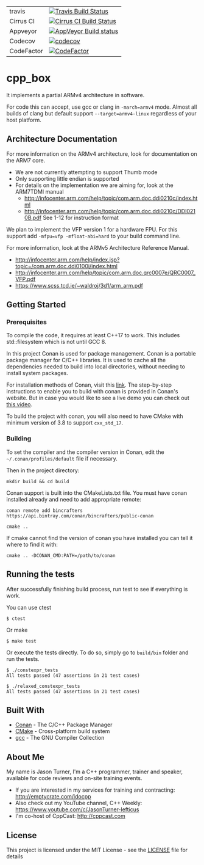 |      |  |
|------------|---------------------------------------------------------------------------------------------------------------------------------------------------|
| travis     | [![Travis Build Status](https://travis-ci.org/lefticus/cpp_box.svg?branch=master)](https://travis-ci.org/lefticus/cpp_box)                               |
| Cirrus CI  | [![Cirrus CI Build Status](https://api.cirrus-ci.com/github/lefticus/cpp_box.svg)](https://cirrus-ci.com/github/lefticus/cpp_box)                        |
| Appveyor   | [![AppVeyor Build status](https://img.shields.io/appveyor/ci/lefticus/cpp-box.svg)](https://ci.appveyor.com/project/lefticus/cpp-box)                                                                              |
| Codecov    | [![codecov](https://codecov.io/gh/lefticus/cpp_box/branch/master/graph/badge.svg)](https://codecov.io/gh/lefticus/cpp_box)                        |
| CodeFactor | [![CodeFactor](https://www.codefactor.io/repository/github/lefticus/cpp_box/badge)](https://www.codefactor.io/repository/github/lefticus/cpp_box) |
# cpp_box

It implements a partial ARMv4 architecture in software.

For code this can accept, use gcc or clang in `-march=armv4` mode. Almost all builds of clang but default support `--target=armv4-linux` regardless of your host platform.

## Architecture Documentation

For more information on the ARMv4 architecture, look for documentation on the ARM7 core.

 * We are not currently attempting to support Thumb mode
 * Only supporting little endian is supported
 * For details on the implementation we are aiming for, look at the ARM7TDMI manual
    * http://infocenter.arm.com/help/topic/com.arm.doc.ddi0210c/index.html
    * http://infocenter.arm.com/help/topic/com.arm.doc.ddi0210c/DDI0210B.pdf See 1-12 for instruction format

We plan to implement the VFP version 1 for a hardware FPU. For this support add `-mfpu=vfp -mfloat-abi=hard` to your build command line.

For more information, look at the ARMv5 Architecture Reference Manual. 
 * http://infocenter.arm.com/help/index.jsp?topic=/com.arm.doc.ddi0100i/index.html
 * http://infocenter.arm.com/help/topic/com.arm.doc.qrc0007e/QRC0007_VFP.pdf
 * https://www.scss.tcd.ie/~waldroj/3d1/arm_arm.pdf


## Getting Started
### Prerequisites

To compile the code, it requires at least C++17 to work. This includes std::filesystem which is not until GCC 8.

In this project Conan is used for package management. Conan is a portable package manager for C/C++ libraries.
It is used to cache all the dependencies needed to build into local directories, without needing to install system packages.

For installation methods of Conan, visit this [link](https://docs.conan.io/en/latest/installation.html). The step-by-step instructions to enable you to build with conan is provided in Conan's website. But in case you would like to see a live demo you can check out [this video](https://youtu.be/9cCQHJ-cNHY).

To build the project with conan, you will also need to have CMake with minimum version of 3.8 to support `cxx_std_17`.

### Building
To set the compiler and the compiler version in Conan, edit the `~/.conan/profiles/default` file if necessary.

Then in the project directory:

```
mkdir build && cd build
```

Conan support is built into the CMakeLists.txt file. You must have conan installed already and need to add appropriate remote:

```
conan remote add bincrafters https://api.bintray.com/conan/bincrafters/public-conan
```


```
cmake ..
```

If cmake cannot find the version of conan you have installed you can tell it where to find it with:

```
cmake .. -DCONAN_CMD:PATH=/path/to/conan
```

## Running the tests

After successfully finishing build process, run test to see if everything is work.

You can use ctest

```
$ ctest
```

Or make

```
$ make test
```

Or execute the tests directly. To do so, simply go to `build/bin` folder and run the tests.


```
$ ./constexpr_tests
All tests passed (47 assertions in 21 test cases)
```

```
$ ./relaxed_constexpr_tests
All tests passed (47 assertions in 21 test cases)
```

## Built With

* [Conan](https://conan.io/) - The C/C++ Package Manager
* [CMake](https://cmake.org/) - Cross-platform build system
* [gcc](https://gcc.gnu.org/) - The GNU Compiler Collection

## About Me

My name is Jason Turner, I'm a C++ programmer, trainer and speaker, available for code reviews and on-site training events.

 * If you are interested in my services for training and contracting: http://emptycrate.com/idocpp
 * Also check out my YouTube channel, C++ Weekly: https://www.youtube.com/c/JasonTurner-lefticus
 * I'm co-host of CppCast: http://cppcast.com

## License

This project is licensed under the MIT License - see the [LICENSE](LICENSE) file for details
